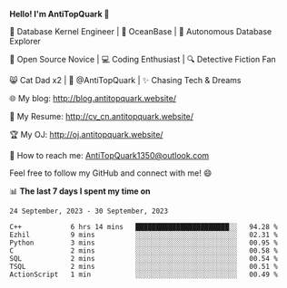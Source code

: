 
**Hello! I'm AntiTopQuark 👋**

🔧 Database Kernel Engineer | 🌊 OceanBase | 🤖 Autonomous Database Explorer

🌱 Open Source Novice | 💻 Coding Enthusiast | 🔍 Detective Fiction Fan

😸 Cat Dad x2 | 🎉 @AntiTopQuark | ✨ Chasing Tech & Dreams

🌐 My blog: http://blog.antitopquark.website/

📄 My Resume: http://cv_cn.antitopquark.website/

🏆 My OJ: http://oj.antitopquark.website/

📧 How to reach me: AntiTopQuark1350@outlook.com

Feel free to follow my GitHub and connect with me! 😄

📊 **The last 7 days I spent my time on** 

<!--START_SECTION:waka-->
```text
24 September, 2023 - 30 September, 2023

C++            6 hrs 14 mins   ███████████████████████░░   94.28 % 
Ezhil          9 mins          ░░░░░░░░░░░░░░░░░░░░░░░░░   02.31 % 
Python         3 mins          ░░░░░░░░░░░░░░░░░░░░░░░░░   00.95 % 
C              2 mins          ░░░░░░░░░░░░░░░░░░░░░░░░░   00.58 % 
SQL            2 mins          ░░░░░░░░░░░░░░░░░░░░░░░░░   00.54 % 
TSQL           2 mins          ░░░░░░░░░░░░░░░░░░░░░░░░░   00.51 % 
ActionScript   1 min           ░░░░░░░░░░░░░░░░░░░░░░░░░   00.49 %
```
<!--END_SECTION:waka-->


